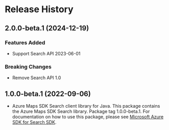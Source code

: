 # Release History

## 2.0.0-beta.1 (2024-12-19)

### Features Added

- Support Search API 2023-06-01

### Breaking Changes

- Remove Search API 1.0

## 1.0.0-beta.1 (2022-09-06)

- Azure Maps SDK Search client library for Java. This package contains the Azure Maps SDK Search library. Package tag 1.0.0-beta.1. For documentation on how to use this package, please see [Microsoft Azure SDK for Search SDK](https://docs.microsoft.com/rest/api/maps/search).

